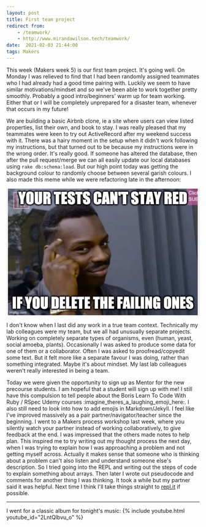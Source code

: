 ```yaml
---
layout: post
title: First team project
redirect from:
    - /teamwork/
    - http://www.mirandawilson.tech/teamwork/
date:  2021-02-03 21:44:00
tags: Makers
---
```

This week (Makers week 5) is our first team project. It's going well. On Monday I was relieved to find that I had been randomly assigned teammates who I had already had a good time pairing with. Luckily we seem to have similar motivations/mindset and so we've been able to work together pretty smoothly. Probably a good intro/beginners' warm up for team working. Either that or I will be completely unprepared for a disaster team, whenever that occurs in my future!

We are building a basic Airbnb clone, ie a site where users can view listed properties, list their own, and book to stay. I was really pleased that my teammates were keen to try out ActiveRecord after my weekend success with it. There was a hairy moment in the setup when it didn't work following my instructions, but that turned out to be because my instructions were in the wrong order. It's really good. If someone has altered the database, then after the pull request/merge we can all easily update our local databases using `rake db:schema:load`. But our high point today was getting the background colour to randomly choose between several garish colours. I also made this meme while we were refactoring late in the afternoon:

![meme man tapping his head](/blog/images/2021/2021-02/meme.png)


I don't know when I last did any work in a true team context. Technically my lab colleagues were my team, but we all had unusually separate projects. Working on completely separate types of organisms, even (human, yeast, social amoeba, plants). Occasionally I was asked to produce some data for one of them or a collaborator. Often I was asked to proofread/copyedit some text. But it felt more like a separate favour I was doing, rather than something integrated. Maybe it's about mindset. My last lab colleagues weren't really interested in being a team.

Today we were given the opportunity to sign up as Mentor for the new precourse students. I am hopeful that a student will sign up with me! I still have this compulsion to tell people about the Boris Learn To Code With Ruby / RSpec Udemy courses :imagine_theres_a_laughing_emoji_here:. I also still need to look into how to add emojis in Markdown/Jekyll. I feel like I've improved massively as a pair partner/navigator/teacher since the beginning. I went to a Makers process workshop last week, where you silently watch your partner instead of working collaboratively, to give feedback at the end. I was impressed that the others made notes to help plan. This inspired me to try writing out my thought process the next day, when I was trying to explain how I was approaching a problem and not getting myself across. Actually it makes sense that someone who is thinking about a problem can't also listen and understand someone else's description. So I tried going into the REPL and writing out the steps of code to explain something about arrays. Then later I wrote out pseudocode and comments for another thing I was thinking. It took a while but my partner said it was helpful. Next time I think I'll take things straight to [repl.it](https://repl.it/~) if possible.  

***
I went for a classic album for tonight's music:
{% include youtube.html youtube_id="2LntQlbvu_o" %}
